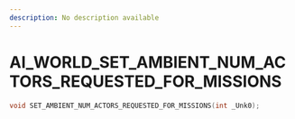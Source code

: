 ```yaml
---
description: No description available 
---
```


# AI_WORLD\_SET_AMBIENT_NUM_ACTORS_REQUESTED_FOR_MISSIONS

```cpp
void SET_AMBIENT_NUM_ACTORS_REQUESTED_FOR_MISSIONS(int _Unk0);
```